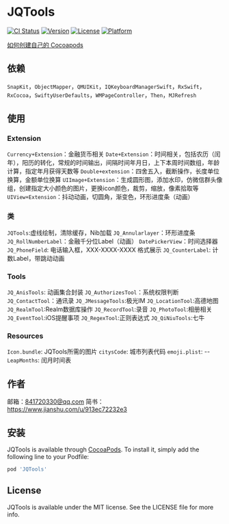# JQTools

[![CI Status](https://img.shields.io/travis/841720330@qq.com/JQTools.svg?style=flat)](https://travis-ci.org/841720330@qq.com/JQTools)
[![Version](https://img.shields.io/cocoapods/v/JQTools.svg?style=flat)](https://cocoapods.org/pods/JQTools)
[![License](https://img.shields.io/cocoapods/l/JQTools.svg?style=flat)](https://cocoapods.org/pods/JQTools)
[![Platform](https://img.shields.io/cocoapods/p/JQTools.svg?style=flat)](https://cocoapods.org/pods/JQTools)

[如何创建自己的 Cocoapods](https://www.jianshu.com/p/08c59604e63c)


## 依赖
`SnapKit`，`ObjectMapper`，`QMUIKit`，`IQKeyboardManagerSwift`，`RxSwift`，`RxCocoa`，`SwiftyUserDefaults`，`WMPageController`，`Then`，`MJRefresh`

## 使用
### Extension
`Currency+Extension`：金融货币相关
`Date+Extension`：时间相关，包括农历（闰年），阳历的转化，常规的时间输出，间隔时间年月日，上下本周时间数组，年龄计算，指定年月获得天数等
`Double+extension`：四舍五入，截断操作，长度单位换算，金额单位换算
`UIImage+Extension`：生成圆形图，添加水印，仿微信群头像组，创建指定大小颜色的图片，更换icon颜色，裁剪，缩放，像素拾取等
`UIView+Extension`：抖动动画，切圆角，渐变色，环形进度条（动画）

### 类
`JQTools`:虚线绘制，清除缓存，Nib加载
`JQ_Annularlayer`：环形进度条
`JQ_RollNumberLabel`：金融千分位Label（动画）
`DatePickerView`：时间选择器
`JQ_PhoneField`: 电话输入框，XXX-XXXX-XXXX 格式展示
`JQ_CounterLabel`: 计数Label，带跳动动画

### Tools
`JQ_AnisTools`: 动画集合封装
`JQ_AuthorizesTool`：系统权限判断
`JQ_ContactTool`：通讯录
`JQ_JMessageTools`:极光IM
`JQ_LocationTool`:高德地图
`JQ_RealmTool`:Realm数据库操作
`JQ_RecordTool`:录音
`JQ_PhotoTool`:相册相关
`JQ_EventTool`:iOS提醒事项
`JQ_RegexTool`:正则表达式
`JQ_QiNiuTools`:七牛


### Resources
`Icon.bundle`: JQTools所需的图片
`citysCode`: 城市列表代码
`emoji.plist`: --
`LeapMonths`: 闰月时间表


## 作者
邮箱：841720330@qq.com
简书：https://www.jianshu.com/u/913ec72232e3

## 安装

JQTools is available through [CocoaPods](https://cocoapods.org). To install
it, simply add the following line to your Podfile:

```ruby
pod 'JQTools'
```


## License

JQTools is available under the MIT license. See the LICENSE file for more info.
